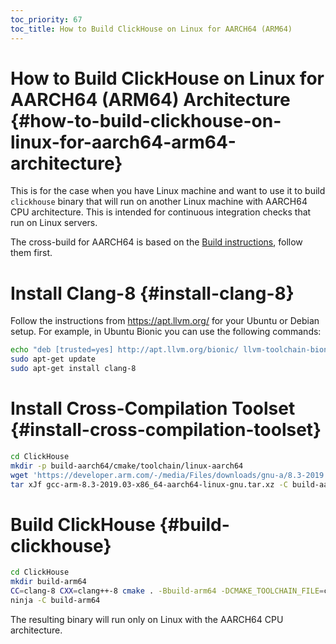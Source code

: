 ```yaml
---
toc_priority: 67
toc_title: How to Build ClickHouse on Linux for AARCH64 (ARM64)
---
```


# How to Build ClickHouse on Linux for AARCH64 (ARM64) Architecture {#how-to-build-clickhouse-on-linux-for-aarch64-arm64-architecture}

This is for the case when you have Linux machine and want to use it to build `clickhouse` binary that will run on another Linux machine with AARCH64 CPU architecture. This is intended for continuous integration checks that run on Linux servers.

The cross-build for AARCH64 is based on the [Build instructions](../development/build.md), follow them first.

# Install Clang-8 {#install-clang-8}

Follow the instructions from https://apt.llvm.org/ for your Ubuntu or Debian setup.
For example, in Ubuntu Bionic you can use the following commands:

``` bash
echo "deb [trusted=yes] http://apt.llvm.org/bionic/ llvm-toolchain-bionic-8 main" | sudo tee /etc/apt/sources.list.d/llvm.list
sudo apt-get update
sudo apt-get install clang-8
```

# Install Cross-Compilation Toolset {#install-cross-compilation-toolset}

``` bash
cd ClickHouse
mkdir -p build-aarch64/cmake/toolchain/linux-aarch64
wget 'https://developer.arm.com/-/media/Files/downloads/gnu-a/8.3-2019.03/binrel/gcc-arm-8.3-2019.03-x86_64-aarch64-linux-gnu.tar.xz?revision=2e88a73f-d233-4f96-b1f4-d8b36e9bb0b9&la=en' -O gcc-arm-8.3-2019.03-x86_64-aarch64-linux-gnu.tar.xz
tar xJf gcc-arm-8.3-2019.03-x86_64-aarch64-linux-gnu.tar.xz -C build-aarch64/cmake/toolchain/linux-aarch64 --strip-components=1
```

# Build ClickHouse {#build-clickhouse}

``` bash
cd ClickHouse
mkdir build-arm64
CC=clang-8 CXX=clang++-8 cmake . -Bbuild-arm64 -DCMAKE_TOOLCHAIN_FILE=cmake/linux/toolchain-aarch64.cmake
ninja -C build-arm64
```

The resulting binary will run only on Linux with the AARCH64 CPU architecture.
